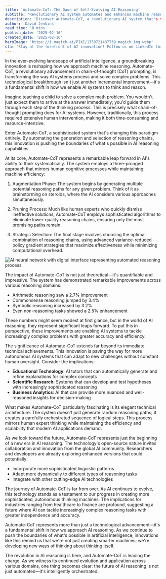 ```yaml
---
title: 'Automate-CoT: The Dawn of Self-Evolving AI Reasoning'
subtitle: 'Revolutionary AI system automates and enhances machine reasoning capabilities'
description: 'Discover Automate-CoT, a revolutionary AI system that's transforming machine reasoning through automated chain-of-thought processes. This breakthrough technology demonstrates significant improvements across multiple reasoning domains, promising a future of more autonomous and sophisticated AI systems.'
author: 'David Jenkins'
read_time: '8 mins'
publish_date: '2025-02-16'
created_date: '2025-02-16'
heroImage: 'https://i.magick.ai/PIXE/1739721437739_magick_img.webp'
cta: 'Stay at the forefront of AI innovation! Follow us on LinkedIn for regular updates on groundbreaking developments like Automate-CoT and be part of the conversation shaping the future of artificial intelligence.'
---
```


In the ever-evolving landscape of artificial intelligence, a groundbreaking innovation is reshaping how we approach machine reasoning. Automate-CoT, a revolutionary advancement in chain-of-thought (CoT) prompting, is transforming the way AI systems process and solve complex problems. This technological breakthrough isn't just another incremental improvement—it's a fundamental shift in how we enable AI systems to think and reason.

Imagine teaching a child to solve a complex math problem. You wouldn't just expect them to arrive at the answer immediately; you'd guide them through each step of the thinking process. This is precisely what chain-of-thought prompting does for AI systems. However, traditionally, this process required extensive human intervention, making it both time-consuming and resource-intensive.

Enter Automate-CoT, a sophisticated system that's changing this paradigm entirely. By automating the generation and selection of reasoning chains, this innovation is pushing the boundaries of what's possible in AI reasoning capabilities.

At its core, Automate-CoT represents a remarkable leap forward in AI's ability to think systematically. The system employs a three-pronged approach that mirrors human cognitive processes while maintaining machine efficiency:

1. Augmentation Phase: The system begins by generating multiple potential reasoning paths for any given problem. Think of it as brainstorming on steroids, where the AI considers various approaches simultaneously.

2. Pruning Process: Much like human experts who quickly dismiss ineffective solutions, Automate-CoT employs sophisticated algorithms to eliminate lower-quality reasoning chains, ensuring only the most promising paths remain.

3. Strategic Selection: The final stage involves choosing the optimal combination of reasoning chains, using advanced variance-reduced policy gradient strategies that maximize effectiveness while minimizing computational overhead.

![AI neural network with digital interface representing automated reasoning process](https://i.magick.ai/PIXE/1739721437739_magick_img.webp)

The impact of Automate-CoT is not just theoretical—it's quantifiable and impressive. The system has demonstrated remarkable improvements across various reasoning domains:

- Arithmetic reasoning saw a 2.7% improvement
- Commonsense reasoning jumped by 3.4%
- Symbolic reasoning increased by 3.2%
- Even non-reasoning tasks showed a 2.5% enhancement

These numbers might seem modest at first glance, but in the world of AI reasoning, they represent significant leaps forward. To put this in perspective, these improvements are enabling AI systems to tackle increasingly complex problems with greater accuracy and efficiency.

The significance of Automate-CoT extends far beyond its immediate technical achievements. This innovation is paving the way for more autonomous AI systems that can adapt to new challenges without constant human oversight. Consider the implications:

- **Educational Technology**: AI tutors that can automatically generate and refine explanations for complex concepts
- **Scientific Research**: Systems that can develop and test hypotheses with increasingly sophisticated reasoning
- **Business Analytics**: AI that can provide more nuanced and well-reasoned insights for decision-making

What makes Automate-CoT particularly fascinating is its elegant technical architecture. The system doesn't just generate random reasoning paths; it creates a carefully orchestrated sequence of logical steps. This process mirrors human expert thinking while maintaining the efficiency and scalability that modern AI applications demand.

As we look toward the future, Automate-CoT represents just the beginning of a new era in AI reasoning. The technology's open-source nature invites collaboration and innovation from the global AI community. Researchers and developers are already exploring enhanced versions that could potentially:

- Incorporate more sophisticated linguistic patterns
- Adapt more dynamically to different types of reasoning tasks
- Integrate with other cutting-edge AI technologies

The journey of Automate-CoT is far from over. As AI continues to evolve, this technology stands as a testament to our progress in creating more sophisticated, autonomous thinking machines. The implications for industries ranging from healthcare to finance are profound, suggesting a future where AI can tackle increasingly complex reasoning tasks with greater independence and accuracy.

Automate-CoT represents more than just a technological advancement—it's a fundamental shift in how we approach AI reasoning. As we continue to push the boundaries of what's possible in artificial intelligence, innovations like this remind us that we're not just creating smarter machines; we're developing new ways of thinking about thinking itself.

The revolution in AI reasoning is here, and Automate-CoT is leading the charge. As we witness its continued evolution and application across various domains, one thing becomes clear: the future of AI reasoning is not just automated—it's intelligently orchestrated.